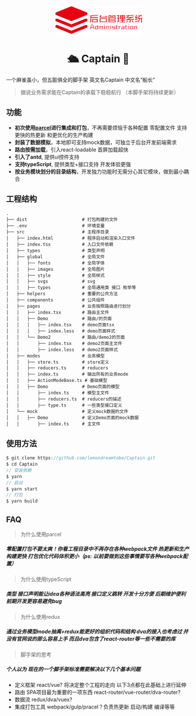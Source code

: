 <p align="center">
    <img alt="captain" src="./src/global/images/logo.png" width="240">
</p>
<h1 align="center">🛳 Captain 👀</h1>

一个麻雀虽小，但五脏俱全的脚手架 英文名Captain 中文名“船长”
>据说业务需求能在Captain的承载下稳稳航行 （本脚手架将持续更新）

## 功能
- **初次使用[parcel](https://github.com/parcel-bundler/parcel)进行集成和打包**，不再需要烦恼于各种配置 零配置文件 支持更快的热更新 和更优化的生产构建
- **封装了数据模拟**，本地即可支持mock数据，可独立于后台开发前端需求
- **路由按需加载**，引入react-loadable 首屏加载超快
- **引入了antd**, 提供ui控件支持
- **支持typeScript**, 提供类型+接口支持 开发体验更强
- **按业务模块划分的目录结构**，开发独力功能时无需分心其它模块，做到最小耦合

## 工程结构
```
.
├── dist                     # 打包构建的文件
├── .env                     # 环境变量
├── src                      # 主程序目录
│   ├── index.html           # 程序启动和渲染入口文件
│   ├── index.tsx            # 入口文件依赖
│   ├── types                # 类型声明
│   ├── global               # 全局文件
│   │   ├── fonts            # 全局字体
│   │   ├── images           # 全局图片
│   │   ├── style            # 全局样式
│   │   ├── svgs             # svg
│   │   ├── types            # 全局通用类 接口 枚举等
│   ├── helpers              # 重要的公共方法
│   ├── components           # 公共组件
│   ├── pages                # 业务按照路由进行划分
│   │   ├── index.tsx        # 路由主文件
│   │   ├── Demo             # 路由/的页面
│   │   │   ├── index.tsx    # demo页面tsx
│   │   │   ├── index.less   # demo页面样式
│   │   └── Demo2            # 路由/demo2的页面
│   │       ├── index.tsx    # demo2页面主文件
│   │       ├── index.less   # demo2页面样式
│   ├── modes                # 业务模型
│   │   ├── store.ts         # store定义
│   │   ├── reducers.ts      # reducers
│   │   ├── index.ts         # 输出所有的业务mode 
│   │   ├── ActionModeBase.ts # 基础模型
│   │   ├── Demo             # Demo页面的模型
│   │       ├── index.ts     # 模型主文件
│   │       ├── reducers.ts  # reducers的描述
│   │       ├── type.ts      # 一些类型接口定义
│   └── mock                 # 定义mock数据的文件
│   │   ├── Demo             # 定义Demo页面的mock数据
│   │       ├── index.ts     # 主文件
```

## 使用方法

``` javascript
$ git clone https://github.com/lemondreamtobe/Captain.git
$ cd Captain
// 安装依赖
$ yarn
// 启动
$ yarn start
// 打包
$ yarn build
```

## FAQ
> 为什么使用parcel
##### 零配置打包不要太爽！你看工程目录中不再存在各种webpack文件 热更新和生产构建更快 打包优化代码体积更小（ps: 以前要做到这些事情要写各种webpack配置）

> 为什么使用typeScript
##### 类型 接口声明能让idea各种语法高亮 接口定义跳转 开发十分方便 后期维护便利 前期开发更容易避免bug

> 为什么使用redux
##### 通过业务模型mode抽离+redux能更好的组织代码和结构 dva的接入也考虑过 并没有官网说的那么容易上手 而且dva包含了react-router等一些不需要的库

> 脚手架的思考
##### 个人以为 现在的一个脚手架标准需要解决以下几个基本问题

- 定义框架 react/vue? 将决定整个工程的走向 以下3点都在此基础上进行延伸
- 路由 SPA项目最为重要的一项东西 react-router/vue-router/dva-router?
- 数据流 redux/dva/vuex? 
- 集成打包工具 webpack/gulp/pracel？负责热更新 启动/构建 编译等等 

